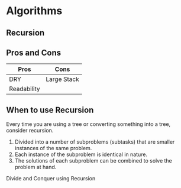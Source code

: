# Algorithms

## Recursion

## Pros and Cons

| Pros        | Cons        |
| ----------- | ----------- |
| DRY         | Large Stack |
| Readability |             |

## When to use Recursion

Every time you are using a tree or converting something into a tree, consider recursion.

1. Divided into a number of subproblems (subtasks) that are smaller instances of the same problem.
2. Each instance of the subproblem is identical in nature.
3. The solutions of each subproblem can be combined to solve the problem at hand.

Divide and Conquer using Recursion

